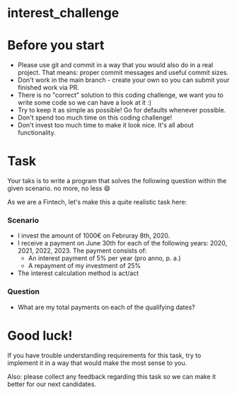 # interest_challenge

# Before you start

- Please use git and commit in a way that you would also do in a real project. That means: proper commit messages and useful commit sizes.
- Don't work in the main branch - create your own so you can submit your finished work via PR.
- There is no "correct" solution to this coding challenge, we want you to write some code so we can have a look at it :)
- Try to keep it as simple as possible! Go for defaults whenever possible.
- Don't spend too much time on this coding challenge!
- Don't invest too much time to make it look nice. It's all about functionality.

# Task
Your taks is to write a program that solves the following question within the given scenario. no more, no less 😄

As we are a Fintech, let's make this a quite realistic task here:

### Scenario
- I invest the amount of 1000€ on Februray 8th, 2020.
- I receive a payment on June 30th for each of the following years: 2020, 2021, 2022, 2023. The payment consists of:
  - An interest payment of 5% per year (pro anno, p. a.)
  - A repayment of my investment of 25%
- The interest calculation method is act/act

### Question
- What are my total payments on each of the qualifying dates?

# Good luck!

If you have trouble understanding requirements for this task, try to implement it in a way that would make the most sense to you.

Also: please collect any feedback regarding this task so we can make it better for our next candidates.
